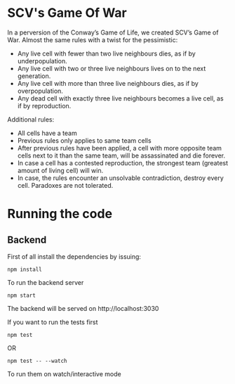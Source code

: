 # SCV's Game Of War

In a perversion of the Conway’s Game of Life, we created SCV’s Game of War. Almost the same rules with a twist for the pessimistic:

- Any live cell with fewer than two live neighbours dies, as if by underpopulation.
- Any live cell with two or three live neighbours lives on to the next generation.
- Any live cell with more than three live neighbours dies, as if by overpopulation.
- Any dead cell with exactly three live neighbours becomes a live cell, as if by reproduction.

Additional rules:

- All cells have a team
- Previous rules only applies to same team cells
- After previous rules have been applied, a cell with more opposite team cells next to it than the same team, will be assassinated and die forever.
- In case a cell has a contested reproduction, the strongest team (greatest amount of living cell) will win.
- In case, the rules encounter an unsolvable contradiction, destroy every cell. Paradoxes are not tolerated.

# Running the code

## Backend

First of all install the dependencies by issuing:

    npm install

To run the backend server

    npm start

The backend will be served on http://localhost:3030

If you want to run the tests first

    npm test

OR

    npm test -- --watch

To run them on watch/interactive mode
